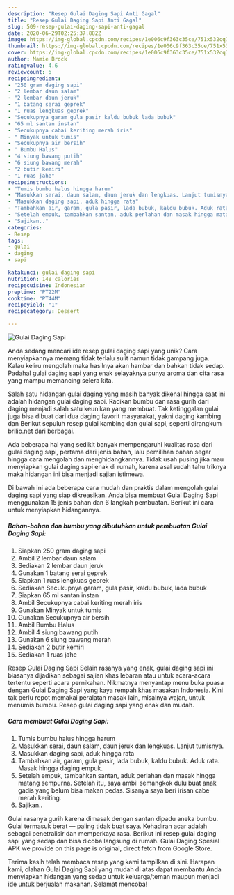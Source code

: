```yaml
---
description: "Resep Gulai Daging Sapi Anti Gagal"
title: "Resep Gulai Daging Sapi Anti Gagal"
slug: 509-resep-gulai-daging-sapi-anti-gagal
date: 2020-06-29T02:25:37.882Z
image: https://img-global.cpcdn.com/recipes/1e006c9f363c35ce/751x532cq70/gulai-daging-sapi-foto-resep-utama.jpg
thumbnail: https://img-global.cpcdn.com/recipes/1e006c9f363c35ce/751x532cq70/gulai-daging-sapi-foto-resep-utama.jpg
cover: https://img-global.cpcdn.com/recipes/1e006c9f363c35ce/751x532cq70/gulai-daging-sapi-foto-resep-utama.jpg
author: Mamie Brock
ratingvalue: 4.6
reviewcount: 6
recipeingredient:
- "250 gram daging sapi"
- "2 lembar daun salam"
- "2 lembar daun jeruk"
- "1 batang serai geprek"
- "1 ruas lengkuas geprek"
- "Secukupnya garam gula pasir kaldu bubuk lada bubuk"
- "65 ml santan instan"
- "Secukupnya cabai keriting merah iris"
- " Minyak untuk tumis"
- "Secukupnya air bersih"
- " Bumbu Halus"
- "4 siung bawang putih"
- "6 siung bawang merah"
- "2 butir kemiri"
- "1 ruas jahe"
recipeinstructions:
- "Tumis bumbu halus hingga harum"
- "Masukkan serai, daun salam, daun jeruk dan lengkuas. Lanjut tumisnya."
- "Masukkan daging sapi, aduk hingga rata"
- "Tambahkan air, garam, gula pasir, lada bubuk, kaldu bubuk. Aduk rata. Masak hingga daging empuk."
- "Setelah empuk, tambahkan santan, aduk perlahan dan masak hingga matang sempurna. Setelah itu, saya ambil semangkok dulu buat anak gadis yang belum bisa makan pedas. Sisanya saya beri irisan cabe merah keriting."
- "Sajikan.."
categories:
- Resep
tags:
- gulai
- daging
- sapi

katakunci: gulai daging sapi 
nutrition: 148 calories
recipecuisine: Indonesian
preptime: "PT22M"
cooktime: "PT44M"
recipeyield: "1"
recipecategory: Dessert

---
```



![Gulai Daging Sapi](https://img-global.cpcdn.com/recipes/1e006c9f363c35ce/751x532cq70/gulai-daging-sapi-foto-resep-utama.jpg)

Anda sedang mencari ide resep gulai daging sapi yang unik? Cara menyiapkannya memang tidak terlalu sulit namun tidak gampang juga. Kalau keliru mengolah maka hasilnya akan hambar dan bahkan tidak sedap. Padahal gulai daging sapi yang enak selayaknya punya aroma dan cita rasa yang mampu memancing selera kita.

Salah satu hidangan gulai daging yang masih banyak dikenal hingga saat ini adalah hidangan gulai daging sapi. Racikan bumbu dan rasa gurih dari daging menjadi salah satu keunikan yang membuat. Tak ketinggalan gulai juga bisa dibuat dari dua daging favorit masyarakat, yakni daging kambing dan Berikut sepuluh resep gulai kambing dan gulai sapi, seperti dirangkum brilio.net dari berbagai.

Ada beberapa hal yang sedikit banyak mempengaruhi kualitas rasa dari gulai daging sapi, pertama dari jenis bahan, lalu pemilihan bahan segar hingga cara mengolah dan menghidangkannya. Tidak usah pusing jika mau menyiapkan gulai daging sapi enak di rumah, karena asal sudah tahu triknya maka hidangan ini bisa menjadi sajian istimewa.


Di bawah ini ada beberapa cara mudah dan praktis dalam mengolah gulai daging sapi yang siap dikreasikan. Anda bisa membuat Gulai Daging Sapi menggunakan 15 jenis bahan dan 6 langkah pembuatan. Berikut ini cara untuk menyiapkan hidangannya.

<!--inarticleads1-->

##### Bahan-bahan dan bumbu yang dibutuhkan untuk pembuatan Gulai Daging Sapi:

1. Siapkan 250 gram daging sapi
1. Ambil 2 lembar daun salam
1. Sediakan 2 lembar daun jeruk
1. Gunakan 1 batang serai geprek
1. Siapkan 1 ruas lengkuas geprek
1. Sediakan Secukupnya garam, gula pasir, kaldu bubuk, lada bubuk
1. Siapkan 65 ml santan instan
1. Ambil Secukupnya cabai keriting merah iris
1. Gunakan  Minyak untuk tumis
1. Gunakan Secukupnya air bersih
1. Ambil  Bumbu Halus
1. Ambil 4 siung bawang putih
1. Gunakan 6 siung bawang merah
1. Sediakan 2 butir kemiri
1. Sediakan 1 ruas jahe


Resep Gulai Daging Sapi Selain rasanya yang enak, gulai daging sapi ini biasanya dijadikan sebagai sajian khas lebaran atau untuk acara-acara tertentu seperti acara pernikahan. Nikmatnya menyantap menu buka puasa dengan Gulai Daging Sapi yang kaya rempah khas masakan Indonesia. Kini tak perlu repot memakai peralatan masak lain, misalnya wajan, untuk menumis bumbu. Resep gulai daging sapi yang enak dan mudah. 

<!--inarticleads2-->

##### Cara membuat Gulai Daging Sapi:

1. Tumis bumbu halus hingga harum
1. Masukkan serai, daun salam, daun jeruk dan lengkuas. Lanjut tumisnya.
1. Masukkan daging sapi, aduk hingga rata
1. Tambahkan air, garam, gula pasir, lada bubuk, kaldu bubuk. Aduk rata. Masak hingga daging empuk.
1. Setelah empuk, tambahkan santan, aduk perlahan dan masak hingga matang sempurna. Setelah itu, saya ambil semangkok dulu buat anak gadis yang belum bisa makan pedas. Sisanya saya beri irisan cabe merah keriting.
1. Sajikan..


Gulai rasanya gurih karena dimasak dengan santan dipadu aneka bumbu. Gulai termasuk berat — paling tidak buat saya. Kehadiran acar adalah sebagai penetralisir dan memperkaya rasa. Berikut ini resep gulai daging sapi yang sedap dan bisa dicoba langsung di rumah. Gulai Daging Spesial APK we provide on this page is original, direct fetch from Google Store. 

Terima kasih telah membaca resep yang kami tampilkan di sini. Harapan kami, olahan Gulai Daging Sapi yang mudah di atas dapat membantu Anda menyiapkan hidangan yang sedap untuk keluarga/teman maupun menjadi ide untuk berjualan makanan. Selamat mencoba!
